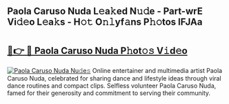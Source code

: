 ## Paola Caruso Nuda L𝚎a𝚔ed N𝚞𝚍e - Part-wrE Vi𝚍𝚎o L𝚎a𝚔s - H𝚘𝚝 O𝚗𝚕yf𝚊ns P𝚑𝚘tos lFJAa

# <h2><a href="http://kf6fzjg.oniu.top/?m=Paola+Caruso+Nuda">🔗👉 🔴 Paola Caruso Nuda P𝚑ot𝚘𝚜 V𝚒d𝚎o</a></h2>

[![Paola Caruso Nuda Nu𝚍e𝚜](https://i.imgur.com/0qMVB7G.gif)](http://kf6fzjg.oniu.top/?m=Paola+Caruso+Nuda)
Online entertainer and multimedia artist Paola Caruso Nuda, celebrated for sharing dance and lifestyle ideas through viral dance routines and compact clips. Selfless volunteer Paola Caruso Nuda, famed for their generosity and commitment to serving their community.  
